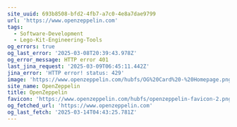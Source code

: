 ```yaml
---
site_uuid: 693b8508-bfd2-4fb7-a7c0-4e8a7dae9799
url: 'https://www.openzeppelin.com'
tags:
  - Software-Development
  - Lego-Kit-Engineering-Tools
og_errors: true
og_last_error: '2025-03-08T20:39:43.978Z'
og_error_message: HTTP error 401
last_jina_request: '2025-03-09T06:45:11.442Z'
jina_error: 'HTTP error! status: 429'
image: 'https://www.openzeppelin.com/hubfs/OG%20Card%20-%20Homepage.png'
site_name: OpenZeppelin
title: OpenZeppelin
favicon: 'https://www.openzeppelin.com/hubfs/openzeppelin-favicon-2.png'
og_fetched_url: 'https://www.openzeppelin.com'
og_last_fetch: '2025-03-14T04:43:25.781Z'
---
```


